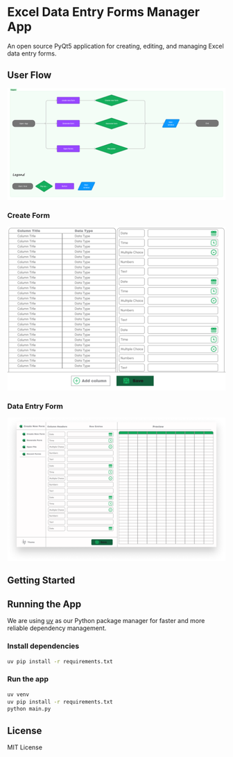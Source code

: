 # Excel Data Entry Forms Manager App

An open source PyQt5 application for creating, editing, and managing Excel data entry forms.

## User Flow

![User Flow](assets/USer%20flow.png)

### Create Form

![Create Form](assets/Create%20Form.png)

### Data Entry Form

![Data Entry Form](assets/Data%20Entry%20Form.png)

## Getting Started

## Running the App

We are using [uv](https://github.com/astral-sh/uv) as our Python package manager for faster and more reliable dependency management.

### Install dependencies

```sh
uv pip install -r requirements.txt
```

### Run the app

```sh
uv venv
uv pip install -r requirements.txt
python main.py
```

## License

MIT License
